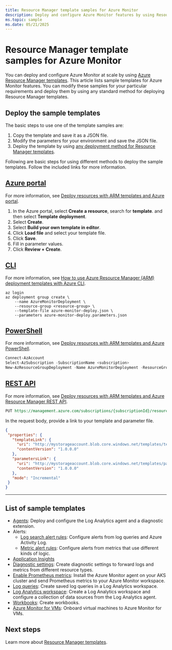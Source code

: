 ```yaml
---
title: Resource Manager template samples for Azure Monitor
description: Deploy and configure Azure Monitor features by using Resource Manager templates.
ms.topic: sample
ms.date: 05/21/2025
---
```

# Resource Manager template samples for Azure Monitor

You can deploy and configure Azure Monitor at scale by using [Azure Resource Manager templates](/azure/azure-resource-manager/templates/syntax). This article lists sample templates for Azure Monitor features. You can modify these samples for your particular requirements and deploy them by using any standard method for deploying Resource Manager templates.

## Deploy the sample templates

The basic steps to use one of the template samples are:

1. Copy the template and save it as a JSON file.
1. Modify the parameters for your environment and save the JSON file.
1. Deploy the template by using [any deployment method for Resource Manager templates](/azure/azure-resource-manager/templates/deploy-portal).

Following are basic steps for using different methods to deploy the sample templates. Follow the included links for more information.

## [Azure portal](#tab/portal)

For more information, see [Deploy resources with ARM templates and Azure portal](/azure/azure-resource-manager/templates/deploy-portal).

1. In the Azure portal, select **Create a resource**, search for **template**. and then select **Template deployment**.
1. Select **Create**.
1. Select **Build your own template in editor**.
1. Click **Load file** and select your template file.
1. Click **Save**.
1. Fill in parameter values.
1. Click **Review + Create**.

## [CLI](#tab/cli)

For more information, see [How to use Azure Resource Manager (ARM) deployment templates with Azure CLI](/azure/azure-resource-manager/templates/deploy-cli).

```azurecli
az login
az deployment group create \
    --name AzureMonitorDeployment \
    --resource-group <resource-group> \
    --template-file azure-monitor-deploy.json \
    --parameters azure-monitor-deploy.parameters.json
```

## [PowerShell](#tab/powershell)

For more information, see [Deploy resources with ARM templates and Azure PowerShell](/azure/azure-resource-manager/templates/deploy-powershell).

```powershell
Connect-AzAccount
Select-AzSubscription -SubscriptionName <subscription>
New-AzResourceGroupDeployment -Name AzureMonitorDeployment -ResourceGroupName <resource-group> -TemplateFile azure-monitor-deploy.json -TemplateParameterFile azure-monitor-deploy.parameters.json
```

## [REST API](#tab/api)

For more information, see [Deploy resources with ARM templates and Azure Resource Manager REST API](/azure/azure-resource-manager/templates/deploy-rest).

```rest
PUT https://management.azure.com/subscriptions/{subscriptionId}/resourcegroups/{resourceGroupName}/providers/Microsoft.Resources/deployments/{deploymentName}?api-version=2020-10-01
```

In the request body, provide a link to your template and parameter file.

```json
{
 "properties": {
   "templateLink": {
     "uri": "http://mystorageaccount.blob.core.windows.net/templates/template.json",
     "contentVersion": "1.0.0.0"
   },
   "parametersLink": {
     "uri": "http://mystorageaccount.blob.core.windows.net/templates/parameters.json",
     "contentVersion": "1.0.0.0"
   },
   "mode": "Incremental"
 }
}
```

---

## List of sample templates

* [Agents](../agents/resource-manager-agent.md): Deploy and configure the Log Analytics agent and a diagnostic extension.
* Alerts:
    * [Log search alert rules](../alerts/resource-manager-alerts-log.md): Configure alerts from log queries and Azure Activity Log.
    * [Metric alert rules](../alerts/resource-manager-alerts-metric.md): Configure alerts from metrics that use different kinds of logic.
* [Application Insights](../app/create-workspace-resource.md)
* [Diagnostic settings](../essentials/resource-manager-diagnostic-settings.md): Create diagnostic settings to forward logs and metrics from different resource types.
* [Enable Prometheus metrics](../containers/kubernetes-monitoring-enable.md?tabs=arm): Install the Azure Monitor agent on your AKS cluster and send Prometheus metrics to your Azure Monitor workspace.
* [Log queries](../logs/resource-manager-log-queries.md): Create saved log queries in a Log Analytics workspace.
* [Log Analytics workspace](../logs/resource-manager-workspace.md): Create a Log Analytics workspace and configure a collection of data sources from the Log Analytics agent.
* [Workbooks](../visualize/resource-manager-workbooks.md): Create workbooks.
* [Azure Monitor for VMs](../vm/resource-manager-vminsights.md): Onboard virtual machines to Azure Monitor for VMs.

## Next steps

Learn more about [Resource Manager templates](/azure/azure-resource-manager/templates/overview).
